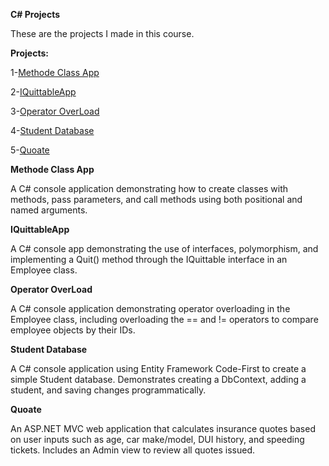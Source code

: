 **C# Projects**  

These are the projects I made in this course.

**Projects:**  


1-[Methode Class App](https://github.com/khalilo91/C-and-.NET-Framework-Part-2/blob/main/MethodClassApp.cs)  

2-[IQuittableApp](https://github.com/khalilo91/C-and-.NET-Framework-Part-2/blob/main/IQuittableApp.cs)  

3-[Operator OverLoad](https://github.com/khalilo91/C-and-.NET-Framework-Part-2/blob/main/EmployeeOperatorOverload.cs)  

4-[Student Database](https://github.com/khalilo91/C-and-.NET-Framework-Part-2/tree/main/Final%20Assignment%20Submission)  

5-[Quoate](https://github.com/khalilo91/C-and-.NET-Framework-Part-2/blob/main/Assignment%20Part%204/Controllers/InsureeController.cs)  



**Methode Class App**  

A C# console application demonstrating how to create classes with methods, pass parameters, and call methods using both positional and named arguments.

**IQuittableApp**  

A C# console app demonstrating the use of interfaces, polymorphism, and implementing a Quit() method through the IQuittable interface in an Employee class.

**Operator OverLoad**  

A C# console application demonstrating operator overloading in the Employee class, including overloading the == and != operators to compare employee objects by their IDs.

**Student Database**  

A C# console application using Entity Framework Code-First to create a simple Student database. Demonstrates creating a DbContext, adding a student, and saving changes programmatically.

**Quoate**  

An ASP.NET MVC web application that calculates insurance quotes based on user inputs such as age, car make/model, DUI history, and speeding tickets. Includes an Admin view to review all quotes issued.
